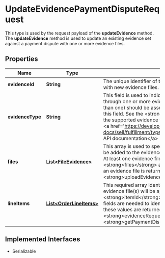 

# UpdateEvidencePaymentDisputeRequest

This type is used by the request payload of the <strong>updateEvidence</strong> method. The <strong>updateEvidence</strong> method is used to update an existing evidence set against a payment dispute with one or more evidence files.
## Properties

Name | Type | Description | Notes
------------ | ------------- | ------------- | -------------
**evidenceId** | **String** | The unique identifier of the evidence set that is being updated with new evidence files. |  [optional]
**evidenceType** | **String** | This field is used to indicate the type of evidence being provided through one or more evidence files. All evidence files (if more than one) should be associated with the evidence type passed in this field. See the &lt;strong&gt;EvidenceTypeEnum&lt;/strong&gt; type for the supported evidence types. For implementation help, refer to &lt;a href&#x3D;&#39;https://developer.ebay.com/api-docs/sell/fulfillment/types/api:EvidenceTypeEnum&#39;&gt;eBay API documentation&lt;/a&gt; |  [optional]
**files** | [**List&lt;FileEvidence&gt;**](FileEvidence.md) | This array is used to specify one or more evidence files that will be added to the evidence set associated with a payment dispute. At least one evidence file must be specified in the &lt;strong&gt;files&lt;/strong&gt; array.&lt;br&gt;&lt;br&gt; The unique identifier of an evidence file is returned in the response payload of the &lt;strong&gt;uploadEvidence&lt;/strong&gt; method. |  [optional]
**lineItems** | [**List&lt;OrderLineItems&gt;**](OrderLineItems.md) | This required array identifies the order line item(s) for which the evidence file(s) will be applicable. Both the &lt;strong&gt;itemId&lt;/strong&gt; and &lt;strong&gt;lineItemID&lt;/strong&gt; fields are needed to identify each order line item, and both of these values are returned under the &lt;strong&gt;evidenceRequests.lineItems&lt;/strong&gt; array in the &lt;strong&gt;getPaymentDispute&lt;/strong&gt; response. |  [optional]


## Implemented Interfaces

* Serializable


